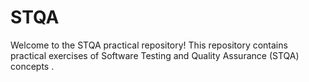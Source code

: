 # STQA
<p>Welcome to the STQA practical repository! This repository contains practical exercises of Software Testing and Quality Assurance (STQA) concepts .</p>
